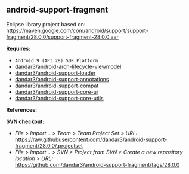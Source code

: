 ## android-support-fragment

Eclipse library project based on:<br/>
https://maven.google.com/com/android/support/support-fragment/28.0.0/support-fragment-28.0.0.aar

**Requires:**
- `Android 9 (API 28) SDK Platform`
- [dandar3/android-arch-lifecycle-viewmodel](https://github.com/dandar3/android-arch-lifecycle-viewmodel/tree/1.1.1)
- [dandar3/android-support-loader](https://github.com/dandar3/android-support-loader/tree/28.0.0)
- [dandar3/android-support-annotations](https://github.com/dandar3/android-support-annotations/tree/28.0.0)
- [dandar3/android-support-compat](https://github.com/dandar3/android-support-compat/tree/28.0.0)
- [dandar3/android-support-core-ui](https://github.com/dandar3/android-support-core-ui/tree/28.0.0)
- [dandar3/android-support-core-utils](https://github.com/dandar3/android-support-core-utils/tree/28.0.0)

**References:**


**SVN checkout:**
- _File > Import... > Team > Team Project Set > URL:_<br/>
  https://raw.githubusercontent.com/dandar3/android-support-fragment/28.0.0/.projectset
- _File > Import... > SVN > Project from SVN > Create a new repository location > URL:_<br/>
  https://github.com/dandar3/android-support-fragment/tags/28.0.0
